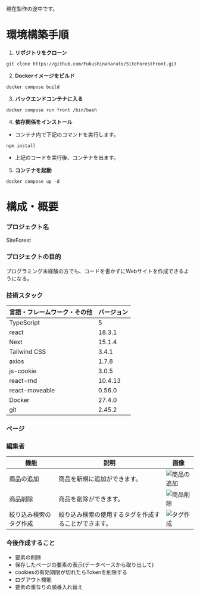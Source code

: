現在製作の途中です。

# 環境構築手順

1. **リポジトリをクローン**
```
git clone https://github.com/Fukushinaharuto/SiteForestFront.git
```
2. **Dockerイメージをビルド**
```
docker compose build
```
3. **バックエンドコンテナに入る**
```
docker compose run front /bin/bash
```
4. **依存関係をインストール**
- コンテナ内で下記のコマンドを実行します。
```
npm install
```
- 上記のコードを実行後、コンテナを出ます。
5. **コンテナを起動**
```
docker compose up -d
```

# **構成・概要**
### プロジェクト名
SiteForest

### プロジェクトの目的
プログラミング未経験の方でも、コードを書かずにWebサイトを作成できるようになる。

### 技術スタック
| 言語・フレームワーク・その他 | バージョン |
| -------------------- | ---------- |
| TypeScript           | 5          |
| react                | 18.3.1     |
| Next                 | 15.1.4     |
| Tailwind CSS         | 3.4.1      |
| axios                | 1.7.8      |
| js-cookie            | 3.0.5      |
| react-rnd            | 10.4.13    |
| react-moveable       | 0.56.0     |
| Docker               | 27.4.0     |
| git                  | 2.45.2     |


### ページ
### 編集者

| 機能                   | 説明   | 画像                                                    |
|------------------------|--------|---------------------------------------------------------|
| 商品の追加             | 商品を新規に追加ができます。 | ![商品の追加](README-strage/stock-add.png)               |
| 商品削除               | 商品を削除ができます。       | ![商品削除](README-strage/stock-remove.png)             |
| 絞り込み検索のタグ作成 | 絞り込み検索の使用するタグを作成することができます。 | ![タグ作成](README-strage/tags-add.png)           |



### 今後作成すること
- 要素の削除
- 保存したページの要素の表示(データベースから取り出して)
- cookiesの有効期限が切れたらTokenを削除する
- ログアウト機能
- 要素の重なりの順番入れ替え




